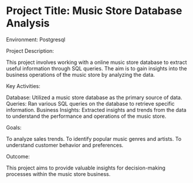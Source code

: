 # Project Title: Music Store Database Analysis
Environment: Postgresql

Project Description:

  This project involves working with a online music store database to extract useful information through SQL queries. The aim is to gain insights into the business     operations of the music store by analyzing the data.

Key Activities:

  Database: Utilized a music store database as the primary source of data.
  Queries: Ran various SQL queries on the database to retrieve specific information.
  Business Insights: Extracted insights and trends from the data to understand the performance and operations of the music store.

Goals:

  To analyze sales trends.
  To identify popular music genres and artists.
  To understand customer behavior and preferences.

Outcome:

This project aims to provide valuable insights for decision-making processes within the music store business.
